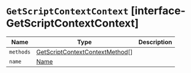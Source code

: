 # `GetScriptContextContext` [interface-GetScriptContextContext]

| Name | Type | Description |
| - | - | - |
| `methods` | [GetScriptContextContextMethod](./GetScriptContextContextMethod.md)[] | &nbsp; |
| `name` | [Name](./Name.md) | &nbsp; |

